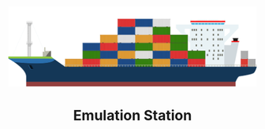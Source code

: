 ![Freighter.png](https://github.com/alexmichaelkeith/EmulatorFreighter/blob/main/Freighter.png)
<h1 align="center">
Emulation Station
</h1>
